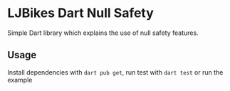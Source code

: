 # LJBikes Dart Null Safety

Simple Dart library which explains the use of null safety features.

## Usage

Install dependencies with `dart pub get`, run test with `dart test` or run the example